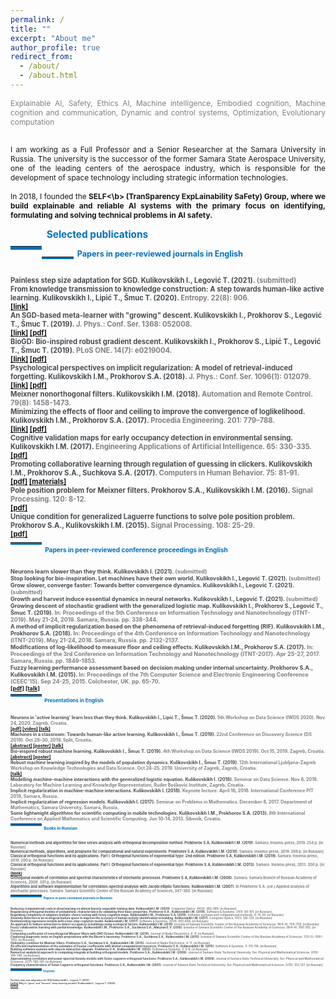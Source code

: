 ```yaml
---
permalink: /
title: ""
excerpt: "About me"
author_profile: true
redirect_from: 
  - /about/
  - /about.html
---
```



<div style ="text-align: justify;">


<span style ="color:gray; font-size:85%; ">
Explainable AI, Safety, Ethics AI, Machine intelligence, Embodied cognition, Machine cognition and communication, Dynamic and control systems, Optimization, Evolutionary computation </span><br><br>

<span style ="font-size:85%; ">

I am working as a Full Professor and a Senior Researcher at the Samara University in Russia. The university is the successor of the former Samara State Aerospace University, one of the leading centers of the aerospace industry, which is responsible for the development of space technology including strategic information technologies.<br>
<br>
In 2018, I founded the <b>SELF<\b> (Tran**S**parency **E**xp**L**ainability Sa**F**ety) Group,
where we build explainable and reliable AI systems with the primary focus on identifying, formulating and solving technical problems in AI safety. 

<!---
I obtained my Ph.D. in Signal Processing, Data Science, and Automation Control from the Faculty of Computer Science at the Samara State Aerospace University in 2011, defending the thesis entitled “Increasing the efficiency of correlation spectral analysis with analytical decomposition method”. The thesis presents novel methods for computationally efficient time series analysis based on the extended orthogonality relations in the Fourier decomposition method.<br>
<br>

In 2020, I defended my post-doctoral degree (Dr.Sc.) thesis in Theoretical Computer Science, entitled “The universal equation for describing the learning processes in technical, social, and natural environments”. In contrast to the prevailing trend towards a theoretical justification for implicit dynamic regularization in deep networks, my thesis is highly transdisciplinary and builds up the artificial intelligence and deep learning theories by explaining the phenomenon of implicit regularization of exponential-type functions through modeling learning behaviors in different environments. It principally directed towards explainable and transparent models with complete control over implicit and inductive biases. The post-doctoral degree defense was organized by the Penza State Technological University, which is based on the computer hardware manufacture in Penza, responsible for building the first computer in the USSR.<br>
<br>

I led a number of research and industry projects, related to my postdoctoral degree thesis. The primary focus of our <b>BCAIL</b> research group is on modeling mechanisms of evolution of mind and cognitive functions of a society or group(s) within a society.<br>
-->

 <!--
The primary focus of our <b>BCAIL</b> research group is on modeling mechanisms of evolution of mind and cognitive functions of a society or group(s) within a society with regards to the Desirable Difficulties framework. The framework suggests that information must require a considerable but desirable amount of effort while being comprehensible. 
This allows for <strong>training on less data</strong> with the right amount of difficulty for <strong>faster learning</strong>. Recently I was a Postdoctoral Scholar at the University of Zagreb and Ruđer Bošković Institute where we developed the Desirable Difficulties framework in terms of ecological models and networks aiming to overcome the variety of limitations of extant machine learning models.  
-->
</span>
</div>

<p style="float:left;">
    <hr style="float:left; border-bottom: 5px solid #0070bc; width: 10%; clear: none; position: relative; top: 1.0em;"/>
</p>
<a name="publications"></a>
<div style="font-size:110%; color: #0070bc">
    &nbsp; Selected publications
</div>



<p style="float:left;">
    <hr style="float:left; border-bottom: 3px solid #0070bc; width: 10%; clear: none; position: relative; top: 0.85em;"/>
</p>
<div style="font-size:90%; color: #0070bc;">
&nbsp; Papers in peer-reviewed journals in English
</div>
<p id="short-spaced" style="line-height: 5%;">
<br>
</p>

<span style ="font-size:80%; ">
<!--- & -->
<span style="color:#494e52">
<b>Painless step size adaptation for SGD</b>.
Kulikovskikh I., Legović T. (2021). 
<span style="color:gray">
(submitted)<br>
<!--- & -->
<span style="color:#494e52">
<b>From knowledge transmission to knowledge construction: A step towards 
human-like active learning</b>.
Kulikovskikh I., Lipić T., Šmuc T. (2020). 
<span style="color:gray">
Entropy. 22(8): 906.<br>
<a href="https://www.mdpi.com/1099-4300/22/8/906/htm">[link]</a><br>
<!--- & -->
<span style="color:#494e52">
<b>An SGD-based meta-learner with "growing" descent</b>.
Kulikovskikh I., Prokhorov S., Legović T., Šmuc T. (2019). 
<span style="color:gray">
J. Phys.: Conf. Ser. 1368: 052008.<br>
<a href="https://iopscience.iop.org/article/10.1088/1742-6596/1368/5/052008">[link]</a>
<a href="https://ilonakulikovskikh.github.io/files/kulikovskikh2019.pdf">[pdf]</a><br>
<!--- & -->
<span style="color:#494e52">
<b>BioGD: Bio-inspired robust gradient descent</b>.
Kulikovskikh I., Prokhorov S., Lipić T., Legović T., Šmuc T. (2019). 
<span style="color:gray">
PLoS ONE. 14(7): e0219004.<br>
<a href="https://journals.plos.org/plosone/article?id=10.1371/journal.pone.0219004">[link]</a>
<a href="https://ilonakulikovskikh.github.io/files/kulikovskikh2019_1.pdf">[pdf]</a><br>
<!--- & -->
<span style="color:#494e52">
<b>Psychological perspectives on implicit regularization: A model of retrieval-induced forgetting</b>.
<span style="color:#494e52">
Kulikovskikh I.M., Prokhorov S.A. (2018). 
<span style="color:gray">
J. Phys.: Conf. Ser. 1096(1): 012079.<br>
<a href="https://iopscience.iop.org/article/10.1088/1742-6596/1096/1/012079">[link]</a>
<a href="https://ilonakulikovskikh.github.io/files/kulikovskikh2018.pdf">[pdf]</a><br>
<!--- & -->
<span style="color:#494e52">
<b>Meixner nonorthogonal filters</b>.
Kulikovskikh I.M. (2018). 
<span style="color:gray">
Automation and Remote Control. 79(8): 1458-1473.<br>
<!--- & -->
<span style="color:#494e52">
<b>Minimizing the effects of floor and ceiling to improve the convergence of loglikelihood</b>.
Kulikovskikh I.M., Prokhorov S.A. (2017). 
<span style="color:gray">
Procedia Engineering. 201: 779–788.<br>
<a href="https://www.sciencedirect.com/science/article/pii/S1877705817341607">[link]</a>
<a href="https://ilonakulikovskikh.github.io/files/kulikovskikh2017_1.pdf">[pdf]</a><br>
<!--- & -->
<span style="color:#494e52">
<b>Cognitive validation maps for early occupancy detection in environmental sensing</b>.
Kulikovskikh I.M. (2017). 
<span style="color:gray">
Engineering Applications of Artificial Intelligence. 65: 330-335.<br>
<a href="https://ilonakulikovskikh.github.io/files/kulikovskikh2017_2.pdf">[pdf]</a><br>
<!--- & -->
<span style="color:#494e52">
<b>Promoting collaborative learning through regulation of guessing in clickers.</b>
Kulikovskikh I.M., Prokhorov S.A., Suchkova S.A. (2017). 
<span style="color:gray">
Computers in Human Behavior. 75: 81-91.<br>
<a href="https://ilonakulikovskikh.github.io/files/kulikovskikh2017.pdf">[pdf]</a>
<a href="https://ilonakulikovskikh.github.io/files/materials_kulikovskikh2017.pdf">[materials]</a><br>
<!--- & -->
<span style="color:#494e52">
<b>Pole position problem for Meixner filters.</b>
Prokhorov S.A., Kulikovskikh I.M. (2016).
<span style="color:gray">
Signal Processing. 120: 8-12.<br>
<a href="https://ilonakulikovskikh.github.io/files/prokhorov2016.pdf">[pdf]</a><br>
<!--- & -->
<span style="color:#494e52">
<b>Unique condition for generalized  Laguerre functions to solve pole position problem. </b>
Prokhorov S.A., Kulikovskikh I.M. (2015).
<span style="color:gray">
Signal Processing. 108: 25-29. <br>
<a href="https://ilonakulikovskikh.github.io/files/prokhorov2015.pdf">[pdf]</a><br>
<!--- & -->

<p style="float:left;">
    <hr style="float:left; border-bottom: 3px solid #0070bc; width: 10%; clear: none; position: relative; top: -0.5em;"/>
</p>

<div style="font-size:90%; color: #0070bc;">
&nbsp; Papers in peer-reviewed conference proceedings in English
</div>
<p id="short-spaced" style="line-height: 5%;">
<br>
</p>

<span style ="font-size:80%; ">
<!--- & -->
<span style="color:#494e52">
<b> Neurons learn slower than they think</b>.
Kulikovskikh I. (2021). 
<span style="color:gray">
(submitted)<br>
<!--- & -->
<span style="color:#494e52">
<b> Stop looking for bio-inspiration. Let machines have their own world</b>.
Kulikovskikh I., Legović T. (2021). 
<span style="color:gray">
(submitted)<br>
<!--- & -->
<span style="color:#494e52">
<b> Grow slower, converge faster: Towards better convergence dynamics</b>.
Kulikovskikh I., Legović T. (2021). 
<span style="color:gray">
(submitted)<br>
<!--- & -->
<span style="color:#494e52">
<b> Growth and harvest induce essential dynamics in neural networks</b>.
Kulikovskikh I., Legović T. (2021). 
<span style="color:gray">
(submitted)<br>
<!--- & -->
<span style="color:#494e52">
<b> Growing descent of stochastic gradient with
the generalized logistic map</b>.
Kulikovskikh I., Prokhorov S., Legović T., Šmuc T. (2019). 
<span style="color:gray">
In: Proceedings of the 5th Conference on Information Technology and
Nanotechnology (ITNT-2019). May 21-24, 2019. Samara, Russia. pp. 338-344.<br>
<!--- & -->
<span style="color:#494e52">
<b> A method of implicit regularization based on the phenomena of
retrieval-induced forgetting (RIF)</b>.
Kulikovskikh I.M., Prokhorov S.A. (2018). 
<span style="color:gray">
In: Proceedings of the 4th Conference on Information Technology and
Nanotechnology (ITNT-2019). May 21-24, 2018. Samara, Russia. pp. 2132-2137.<br>
<!--- & -->
<span style="color:#494e52">
<b> Modifications of log-likelihood to measure floor and ceiling
effects</b>.
Kulikovskikh I.M., Prokhorov S.A. (2017). 
<span style="color:gray">
In: Proceedings of the 3rd Conference on Information Technology and Nanotechnology
(ITNT-2017). Apr 25-27, 2017. Samara, Russia. pp. 1849-1853.<br>
<!--- & -->
<span style="color:#494e52">
<b> Fuzzy learning performance assessment based on decision
making under internal uncertainty</b>.
Prokhorov S.A., Kulikovskikh I.M. (2015). 
<span style="color:gray">
In: Proceedings of the 7th Computer Science and Electronic
Engineering Conference (CEEC’15). Sep 24-25, 2015. Colchester, UK. pp. 65-70.<br>
<a href="https://ilonakulikovskikh.github.io/files/prokhorov2015_1.pdf">[pdf]</a>
<a href="https://ilonakulikovskikh.github.io/files/talk_prokhorov2015_1.pdf">[talk]</a><br>
<!--- & -->
 
<p style="float:left;">
 <hr style="float:left; border-bottom: 3px solid #0070bc; width: 10%; clear: none; position: relative; top: -0.5em;"/>
</p>
<div style="font-size:90%; color: #0070bc;">
&nbsp; Presentations in English
</div>
<p id="short-spaced" style="line-height: 5%;">
<br>
</p>
 
<span style ="font-size:80%; ">
<!--- & -->
<span style="color:#494e52">
<b> Neurons in 'active learning' learn less than they think</b>. 
Kulikovskikh I., Lipić T., Šmuc T. (2020).
<span style="color:gray">
5th Workshop on Data Science (IWDS 2020). Nov 24, 2020. Zagreb, Croatia.<br>
<a href="https://ilonakulikovskikh.github.io/files/IWDS2020_Kulikovskikh.pdf">[pdf]</a>
<a href="https://ilonakulikovskikh.github.io/files/IWDS2020_Kulikovskikh.mov">[video]</a>
<a href="https://drive.google.com/file/d/1Cxbe4hO7DhtRAob6shVdUdCzNw_6K9fC/view">[talk]</a><br>
<!--- & -->
<span style="color:#494e52">
<b> Machines in a classroom: Towards human-like active learning</b>. 
Kulikovskikh I., Šmuc T. (2019).
<span style="color:gray">
22nd Conference on Discovery Science (DS 2019). Oct 28-30, 2019. Split, Croatia.<br>
<a href="https://ilonakulikovskikh.github.io/files/abst_kulikovskikh2019_2.pdf">[abstract]</a>
<a href="https://ilonakulikovskikh.github.io/files/post_kulikovskikh2019_2.pdf">[poster]</a>
<a href="https://prezi.com/view/ivikvBr4IXjZAlXW4QoX/">[talk]</a><br>
<!--- & -->
<span style="color:#494e52">
<b> Bio-inspired robust machine learning</b>.
Kulikovskikh I., Šmuc T. (2019).
<span style="color:gray">
4th Workshop on Data Science (IWDS 2019). Oct 15, 2019. Zagreb, Croatia.<br>
<a href="https://ilonakulikovskikh.github.io/files/abst_kulikovskikh2019.pdf">[abstract]</a>
<a href="https://ilonakulikovskikh.github.io/files/post_kulikovskikh2019.pdf">[poster]</a><br>
<!--- & -->
<span style="color:#494e52">
<b> Robust machine learning inspired by the models of population dynamics</b>.
Kulikovskikh I., Šmuc T. (2019).
<span style="color:gray">
12th International Ljubljana-Zagreb Workshop on Knowledge Technologies and Data Science. Oct
24-25, 2019. University of Zagreb, Zagreb, Croatia.<br>
<a href="https://ilonakulikovskikh.github.io/files/talk_kulikovskikh2019_1.pdf">[talk]</a><br>
<!--- & -->
<span style="color:#494e52">
<b> Modelling machine-machine interactions with the generalized logistic equation</b>.
Kulikovskikh I. (2018).
 <span style="color:gray">
Seminar on Data Science. Nov 8, 2018. Laboratory for Machine Learning and Knowledge
Representation, Ruđer Bošković Institute, Zagreb, Croatia.<br>
<!--- & -->
<span style="color:#494e52">
<b> Implicit regularization in machine-machine interactions</b>.
Kulikovskikh I. (2018).
 <span style="color:gray">
Keynote lecture. April 16, 2018. International Conference PIT 2018, Samara, Russia.<br>
<!--- & -->
<span style="color:#494e52">
<b> Implicit regularization of regression models</b>.
Kulikovskikh I. (2017).
<span style="color:gray">
Seminar on Problems in Mathematics.
December 8, 2017. Department of Mathematics, Samara University, Samara, Russia.<br>
<!--- & -->
<span style="color:#494e52">
<b> Some lightweight algorithms for scientific computing in mobile technologies</b>.
Kulikovskikh I.M., Prokhorov S.A. (2013).
<span style="color:gray">
8th International Conference on Applied Mathematics and Scientific Computing. Jun 10-14, 2013. Šibenik, Croatia.<br>

<p style="float:left;">
     <hr style="float:left; border-bottom: 3px solid #0070bc; width: 10%; clear: none; position: relative; top: -0.5em;"/>
 </p>
 <div style="font-size:90%; color: #0070bc;">
 &nbsp; Books in Russian
 </div>
 <p id="short-spaced" style="line-height: 5%;">
 <br>
 </p>
 
<span style ="font-size:80%; ">
<!--- & -->
<span style="color:#494e52">
<b> Numerical methods and algorithms for time series analysis with orthogonal decomposition method</b>. 
Prokhorov S.A, Kulikovskikh I.M. (2019).
<span style="color:gray">
Samara: Insoma-press, 2019. 254 p. [in Russian]<br>
<!--- & -->
<span style="color:#494e52">
<b> Numerical methods, algorithms, and programs for computational and natural experiments</b>. 
Prokhorov S.A, Kulikovskikh I.M. (2019).
<span style="color:gray">
Samara: Insoma-press, 2019. 208 p. [in Russian]<br>
<!--- & -->
<span style="color:#494e52">
<b> Classical orthogonal functions and its applications. Part I. Orthogonal functions of exponential type: 2nd edition</b>. 
Prokhorov S.A, Kulikovskikh I.M. (2019).
<span style="color:gray">
Samara: Insoma-press, 2019. 200 p. [in Russian]<br>
<!--- & -->
<span style="color:#494e52">
<b> Classical orthogonal functions and its applications. Part I. Orthogonal functions of exponential type</b>. 
Prokhorov S.A, Kulikovskikh I.M. (2013).
<span style="color:gray">
Samara: Insoma-press, 2013. 200 p. [in Russian]<br>
<a href="https://ilonakulikovskikh.github.io/files/book_kulikovskikh2013.pdf">[book]</a><br>
<!--- & -->
<span style="color:#494e52">
<b> Orthogonal models of correlation and spectral characteristics of stochastic processes</b>. 
Prokhorov S.A, Kulikovskikh I.M. (2008).
<span style="color:gray">
Samara: Samara Branch of Russian Academy of Sciences, 2008. 301 p. [in Russian]<br>
<!--- & -->
<span style="color:#494e52">
<b> Algorithms and software implementation for correlation-spectral analysis with Jacobi elliptic functions</b>. 
Kulikovskikh I.M. (2007).
<span style="color:gray">
In Prokhorov S.A. (ed.) Applied analysis of stochastic processes.
Samara: Samara Scientific Center of the Russian Academy of Sciences, 347-360. [in Russian]<br>

<p style="float:left;">
    <hr style="float:left; border-bottom: 3px solid #0070bc; width: 10%; clear: none; position: relative; top: -0.5em;"/>
</p>
<div style="font-size:90%; color: #0070bc;">
&nbsp; Papers in peer-reviewed journals in Russian
</div>
<p id="short-spaced" style="line-height: 5%;">
<br>
</p>

<span style ="font-size:80%; ">
<!--- & -->
<span style="color:#494e52">
<b>Reducing computational costs in deep learning on almost linearly separable training data</b>.
Kulikovskikh I.M. (2020).
<span style="color:gray">
Computer Optics. 44(2): 282-289. [in Russian]<br>
<!--- & -->
<span style="color:#494e52">
<b>Regularizing orthogonal models of probabilistic characteristics by validating their basic properties</b>.
Prokhorov S.A., Kulikovskikh I.M. (2018).
<span style="color:gray">
Software & Systems. 31(1): 99-101. [in Russian]<br>
<!--- & -->
<span style="color:#494e52">
<b>Regulating complexity of adaptive multiple-choice testing with fuzzy cognitive maps</b>.
Kulikovskikh I.M., Prokhorov S.A. (2018).
<span style="color:gray">
Software systems and computational methods. 4: 15-26. [in Russian]<br>
<!--- & -->
<span style="color:#494e52">
<b>Anomaly detection in an ecological feature space to improve the accuracy of human activity identification in building</b>.
Kulikovskikh I.M. (2017).
<span style="color:gray">
Computer Optics. 41(1): 126-133. [in Russian]<br>
<!--- & -->
<span style="color:#494e52">
<b> Reinterpreting regression models with a tree-step cognition model</b>.
Kulikovskikh I.M. (2017).
<span style="color:gray">
Software & Systems. 30(4): 601-608. [in Russian]<br>
<!--- & -->
<span style="color:#494e52">
<b>An approach to feature extraction to detect occupancy in buildings using ecological factors</b>.
Kulikovskikh I.M. (2016).
<span style="color:gray">
Izvestia of Samara Scientific Center of the Russian Academy of Sciences. 18(4-4): 754-759. [in Russian]<br>
<!--- & -->
<span style="color:#494e52">
<b> Fuzzy collaborative learning with partial knowledge</b>.
Kulikovskikh I.M., Prokhorov S.A., Suchkova S.A., Matytsin E.V. (2016).
<span style="color:gray">
Izvestia of Samara Scientific Center of the Russian Academy of Sciences. 18(4-4): 760-765. [in Russian]<br>
<!--- & -->
<span style="color:#494e52">
<b>Computing coefficients of nonorthogonal Meixner filters with GNU Octave</b>.
Kulikovskikh I.M. (2016).
<span style="color:gray">
Journal of Radio Electronics. 6: 8. [in Russian]<br>
<!--- & -->
<span style="color:#494e52">
<b> Clustering diagnostic tests on English prepositions with the Bloom's taxonomy</b>.
Prokhorov S.A., Suchkova S.A., Kulikovskikh I.M. (2015).
<span style="color:gray">
Izvestia of Samara Scientific Center of the Russian Academy of Sciences. 17(2-5): 1097-1103. [in Russian]<br>
<!--- & -->
<span style="color:#494e52">
<b>Optimality condition for Meixner filters</b>.
Prokhorov S.A., Suchkova S.A., Kulikovskikh I.M. (2015).
<span style="color:gray">
Journal of Radio Electronics. 4: 11. [in Russian]<br>
<!--- & -->
<span style="color:#494e52">
<b>An efficient implementation of the estimates of Fourier coefficients with limited computational resources</b>.
Prokhorov S.A., Kulikovskikh I.M. (2015).
<span style="color:gray">
Software & Systems. 3: 113-118. [in Russian]<br>
<!--- & -->
<span style="color:#494e52">
<b>Building software systems with objects interaction diagram</b>.
Prokhorov S.A., Kulikovskikh I.M. (2012).
<span style="color:gray">
Software & Systems. 3: 5-8. [in Russian]<br>
<!--- & -->
<span style="color:#494e52">
<b>Numerical-analytical approach to computing integrals at building orthogonal models</b>.
Prokhorov S.A., Kulikovskikh I.M. (2009).
<span style="color:gray">
Journal of Samara State Technical University. Ser. Physical and Mathematical Sciences. 2(19): 140-146. [in Russian]<br>
<!--- & -->
<span style="color:#494e52">
<b>Approximating correlation and power spectral density models with Sonin-Laguerre orthogonal functions</b>.
Prokhorov S.A., Kulikovskikh I.M. (2008).
<span style="color:gray">
Journal of Samara State Technical University. Ser. Physical and Mathematical Sciences. 2(17): 185-191. [in Russian]<br>
<!--- & -->
<span style="color:#494e52">
<b>Frequency characteristics of Sonin-Laguerre orthogonal functions</b>.
Prokhorov S.A., Kulikovskikh I.M. (2007).
<span style="color:gray">
Journal of Samara State Technical University. Ser. Physical and Mathematical Sciences. 2(15): 123-127. [in Russian]<br>

<p style="float:left;">
    <hr style="float:left; border-bottom: 3px solid #0070bc; width: 10%; clear: none; position: relative; top: -0.5em;"/>
</p>

<div style="font-size:90%; color: #0070bc;">
&nbsp; Preprints
</div>
<p id="short-spaced" style="line-height: 5%;">
<br>
</p>

<span style ="font-size:80%; ">
<!--- & -->
<span style="color:#494e52">
<b>Painless step size adaptation for SGD</b>
Kulikovskikh I., Legović T. (2021). 
<span style="color:gray">
<br>
<a href="https://arxiv.org/abs/2102.00853">[arXiv]</a>
<!--- & -->
<span style="color:#494e52">
<b>Why to "grow" and "harvest" deep learning models?</b>
Kulikovskikh I., Legović T. (2020). 
<span style="color:gray">
<br>
<a href="https://arxiv.org/abs/2008.03501">[arXiv]</a>